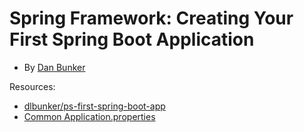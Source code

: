 # Spring Framework: Creating Your First Spring Boot Application
- By [Dan Bunker](https://linkedin.com/in/bunkerdan)

Resources:
- [dlbunker/ps-first-spring-boot-app](https://github.com/dlbunker/ps-first-spring-boot-app)
- [Common Application.properties](https://docs.spring.io/spring-boot/docs/current/reference/html/appendix-application-properties.html#data-properties)



